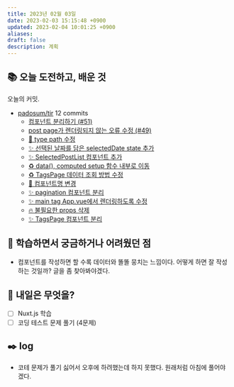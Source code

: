 ```yaml
---
title: 2023년 02월 03일
date: 2023-02-03 15:15:48 +0900
updated: 2023-02-04 10:01:25 +0900
aliases:
draft: false
description: 계획
---
```


## 📚 오늘 도전하고, 배운 것

<!-- commit -->

오늘의 커밋.

- [padosum/tir](https://github.com/padosum/tir) 12 commits
  - [컴포넌트 분리하기 (#51)](https://github.com/padosum/tir/commit/2cbb8819421981536f60b254eafcd78f00bc61c6)
  - [post page가 렌더링되지 않는 오류 수정 (#49)](https://github.com/padosum/tir/commit/6cf76f0b14b4f4b1c1f824c3c98620077e04f8e1)
  - [🐛 type path 수정](https://github.com/padosum/tir/commit/38a2f99eb1734c5f2fe5840239e725504cb416a3)
  - [✨ 선택된 날짜를 담은 selectedDate state 추가](https://github.com/padosum/tir/commit/faebe602119d5bbc16191b3865f98be35274c21c)
  - [✨ SelectedPostList 컴포넌트 추가](https://github.com/padosum/tir/commit/95126dbc121d9c01e79720a742fcf6d3d51bcc48)
  - [♻️ data(), computed setup 함수 내부로 이동](https://github.com/padosum/tir/commit/c80e231226213151c86970807b4ce4cd6deae5d4)
  - [♻️ TagsPage 데이터 조회 방법 수정](https://github.com/padosum/tir/commit/c8446e43564fee2b1a19174e53979c6155c18965)
  - [📝 컴포넌트명 변경](https://github.com/padosum/tir/commit/11f8ee16adcde0ff0d86718d46b9577d7b648ff6)
  - [✨ pagination 컴포넌트 분리](https://github.com/padosum/tir/commit/23412010b2c2b5cd824aec4e6329831e7ec47b4a)
  - [✨ main tag App.vue에서 렌더링하도록 수정](https://github.com/padosum/tir/commit/659464a156f3348aa2653e65916c80b480406d15)
  - [🔥 불필요한 props 삭제](https://github.com/padosum/tir/commit/507b1ebec55dc7cf85af03225f04a81304d9f48c)
  - [✨ TagsPage 컴포넌트 분리](https://github.com/padosum/tir/commit/11ad3e918cfd1b017e1ff6205f32649b4fc1e5c0)
  <!-- commitstop -->

## 🤔 학습하면서 궁금하거나 어려웠던 점

- 컴포넌트를 작성하면 할 수록 데이터와 똘똘 뭉치는 느낌이다. 어떻게 하면 잘 작성하는 것일까? 글을 좀 찾아봐야겠다.

## 🌅 내일은 무엇을?

- [ ] Nuxt.js 학습
- [ ] 코딩 테스트 문제 풀기 (4문제)

## ✒️ log

- 코테 문제가 풀기 싫어서 오후에 하려했는데 하지 못했다. 원래처럼 아침에 풀어야겠다.
